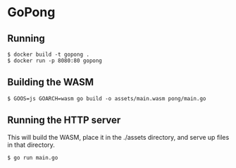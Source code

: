 # GoPong

## Running

```
$ docker build -t gopong .
$ docker run -p 8080:80 gopong
```

## Building the WASM

```
$ GOOS=js GOARCH=wasm go build -o assets/main.wasm pong/main.go
```

## Running the HTTP server

This will build the WASM, place it in the ./assets directory, and serve up files in that directory.

```
$ go run main.go
```
